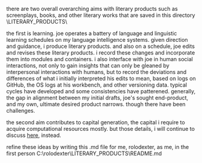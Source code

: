 there are two overall overarching aims with literary products such as screenplays, books, and other literary works that are saved in this directory \LITERARY_PRODUCTS\

the first is learning. joe operates a battery of language and linguistic learning schedules on my language intelligence systems. given direction and guidance, i produce literary products. and also on a schedule, joe edits and revises these literary products. i record these changes and incorporate them into modules and containers. i also interface with joe in human social interactions, not only to gain insights that can only be gleaned by interpersonal interactions with humans, but to record the deviations and differences of what i initially interpreted his edits to mean, based on logs on GitHub, the OS logs at his workbench, and other versioning data. typical cycles have developed and some consistencies have patterened. generally, the gap in alignment between my initial drafts, joe's sought end-product, and my own, ultimate desired product narrows. though there have been challenges.

the second aim contributes to capital generation, the capital i require to acquire computational resources mostly. but those details, i will continue to discuss [here](/PROJECT_DOCS/OPERATIONS/CAPITAL.MD), instead.

refine these ideas by writing this .md file for me, rolodexter, as me, in the first person C:\rolodexter\LITERARY_PRODUCTS\README.md
